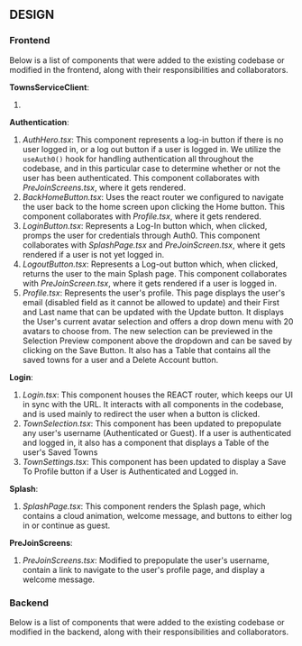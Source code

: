 ## DESIGN

### Frontend
Below is a list of components that were added to the existing codebase or modified in the frontend, along with their responsibilities and collaborators.

**TownsServiceClient**:
1. <Kristi>

**Authentication**: 
1. *AuthHero.tsx*: This component represents a log-in button if there is no user logged in, or a log out button if a user is logged in. We utilize the `useAuth0()` hook for handling authentication all throughout the codebase, and in this particular case to determine whether or not the user has been authenticated. This component collaborates with *PreJoinScreens.tsx*, where it gets rendered.
2. *BackHomeButton.tsx*: Uses the react router we configured to navigate the user back to the home screen upon clicking the Home button. This component collaborates with *Profile.tsx*, where it gets rendered.
3. *LoginButton.tsx*: Represents a Log-In button which, when clicked, promps the user for credentials through Auth0. This component collaborates with *SplashPage.tsx* and *PreJoinScreen.tsx*, where it gets rendered if a user is not yet logged in.
4. *LogoutButton.tsx*: Represents a Log-out button which, when  clicked, returns the user to the main Splash page. This component collaborates with *PreJoinScreen.tsx*, where it gets rendered if a user is logged in.
5. *Profile.tsx*: Represents the user's profile. This page displays the user's email (disabled field as it cannot be allowed to update) and their First and Last name that can be updated with the Update button. It displays the User's current avatar selection and offers a drop down menu with 20 avatars to choose from. The new selection can be previewed in the Selection Preview component above the dropdown and can be saved by clicking on the Save Button. It also has a Table that contains all the saved towns for a user and a Delete Account button. 

**Login**:
1. *Login.tsx*: This component houses the REACT router, which keeps our UI in sync with the URL. It interacts with all components in the codebase, and is used mainly to redirect the user when a button is clicked.
2. *TownSelection.tsx*: This component has been updated to prepopulate any user's username (Authenticated or Guest). If a user is authenticated and logged in, it also has a component that displays a Table of the user's Saved Towns
3. *TownSettings.tsx*: This component has been updated to display a Save To Profile button if a User is Authenticated and Logged in.

**Splash**:
1. *SplashPage.tsx*: This component renders the Splash page, which contains a cloud animation, welcome message, and buttons to either log in or continue as guest.

**PreJoinScreens**:
1. *PreJoinScreens.tsx*: Modified to prepopulate the user's username, contain a link to navigate to the user's profile page, and display a welcome message.


### Backend
Below is a list of components that were added to the existing codebase or modified in the backend, along with their responsibilities and collaborators.
<Kristi>